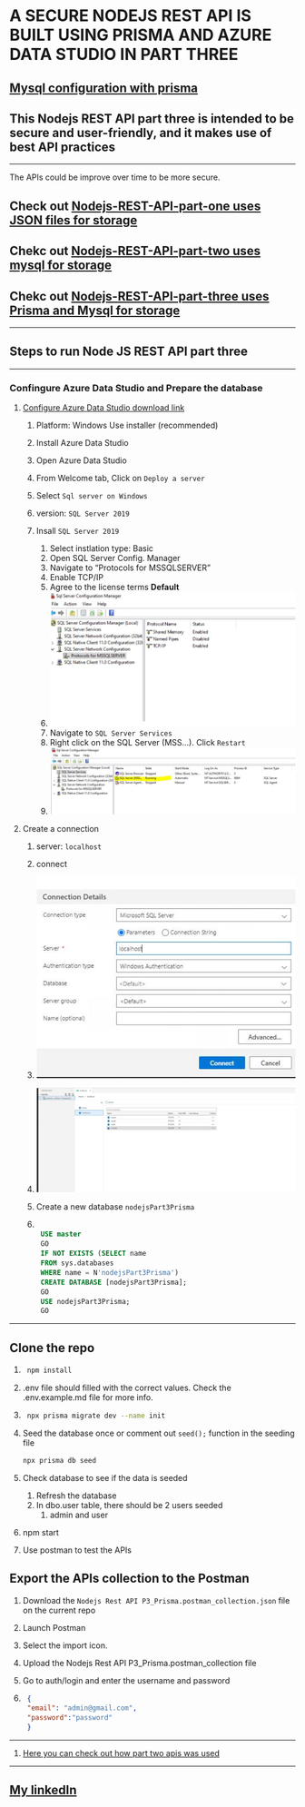 # A SECURE NODEJS REST API IS BUILT USING PRISMA AND AZURE DATA STUDIO IN PART THREE

## [Mysql configuration with prisma](prisma_mysql_workbench/QuickStart.md)

<!--
***
![Nodejs](./images/nodejs.PNG)
***
-->

## This Nodejs REST API part three is intended to be secure and user-friendly, and it makes use of best API practices

***

The APIs could be improve over time to be more secure.

## Check out [Nodejs-REST-API-part-one uses JSON files for storage](https://github.com/rqkohistani/Build-a-Secure-Nodejs-REST-API-part-one)

## Chekc out [Nodejs-REST-API-part-two uses **mysql** for storage](https://github.com/rqkohistani/a-secure-nodejs-RESTAPI-part-two-with-mysql)

## Chekc out [Nodejs-REST-API-part-three uses **Prisma** and Mysql for storage](./prisma_mysql_workbench)

***

## Steps to run Node JS REST API part three

***

### Confingure Azure Data Studio and Prepare the database

1. [Configure Azure Data Studio download link](https://learn.microsoft.com/en-us/sql/azure-data-studio/download-azure-data-studio?view=sql-server-ver16)

    1. Platform: Windows Use installer (recommended)
    1. Install Azure Data Studio
    1. Open Azure Data Studio
    1. From Welcome tab, Click on ``Deploy a server``
    1. Select ``Sql server on Windows``
    1. version: ``SQL Server 2019``

    1. Insall ``SQL Server 2019``
        1. Select instlation type: Basic
        1. Open SQL Server Config. Manager  
        1. Navigate to “Protocols for MSSQLSERVER”
        1. Enable TCP/IP
        1. Agree to the license terms **Default**
        1. ![SQL Server Configuration](./images/SQLServerConfiguration.JPG)
        1. Navigate to ``SQL Server Services``
        1. Right click on the SQL Server (MSS…). Click ``Restart``
        1. ![SQL server service](./images/SQLServerService.JPG)

1. Create a connection
    1. server: ``localhost``
    1. connect
    1. ![ServerLocalHost](./images/ServerLocalHost.JPG)
    1. ![SuccessConnection](./images/SuccessConnection.JPG)
    1. Create a new database ``nodejsPart3Prisma``

    1. ```sql
    
        USE master
        GO
        IF NOT EXISTS (SELECT name
        FROM sys.databases
        WHERE name = N'nodejsPart3Prisma')
        CREATE DATABASE [nodejsPart3Prisma];
        GO
        USE nodejsPart3Prisma;
        GO

        ```

***

## Clone the repo

1. ```bash
    npm install
    ```

1. .env file should filled with the correct values. Check the .env.example.md file for more info.

1. ```bash
    npx prisma migrate dev --name init
    ```

1. Seed the database once or comment out `seed();` function in the seeding file

    ```bash
    npx prisma db seed
    ```

1. Check database to see if the data is seeded
    1. Refresh the database
    1. In dbo.user table, there should be 2 users seeded
        1. admin and user

1. npm start
1. Use postman to test the APIs

## Export the APIs collection to the Postman

1. Download the `Nodejs Rest API P3_Prisma.postman_collection.json` file on the current repo
2. Launch Postman
3. Select the import icon.
4. Upload the Nodejs Rest API P3_Prisma.postman_collection file
5. Go to auth/login and enter the username and password

6. ```json
    {
    "email": "admin@gmail.com",
    "password":"password"
    }
    ```

***

1. [Here you can check out how part two apis was used](https://github.com/rqkohistani/a-secure-nodejs-RESTAPI-part-two-with-mysql)

***

## [My linkedIn](https://www.linkedin.com/in/rashed-qazizada-1b64b68a/)
